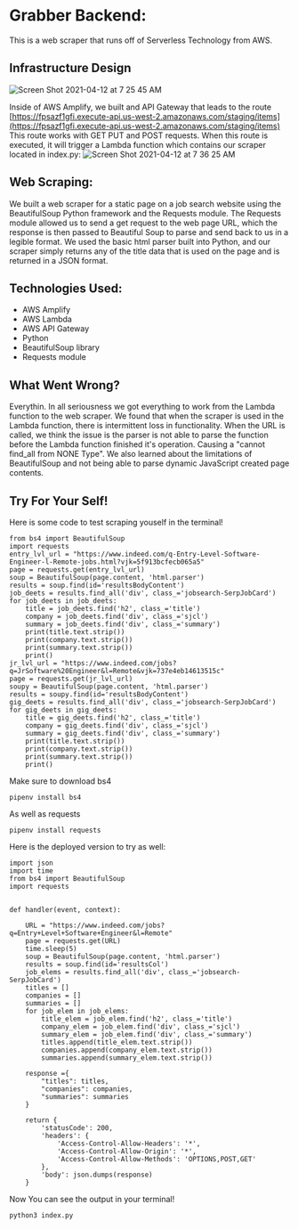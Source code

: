 # Grabber Backend:

This is a web scraper that runs off of Serverless Technology from AWS.

## Infrastructure Design

![Screen Shot 2021-04-12 at 7 25 45 AM](https://media.git.generalassemb.ly/user/33394/files/a9086f00-9b60-11eb-8dcf-2d4b0bac792c)

Inside of AWS Amplify, we built and API Gateway that leads to the route [https://fpsazf1gfi.execute-api.us-west-2.amazonaws.com/staging/items](https://fpsazf1gfi.execute-api.us-west-2.amazonaws.com/staging/items)
This route works with GET PUT and POST requests.
When this route is executed, it will trigger a Lambda function which contains our scraper located in index.py:
![Screen Shot 2021-04-12 at 7 36 25 AM](https://media.git.generalassemb.ly/user/33394/files/e3bed700-9b61-11eb-869a-cfb0a89bbfef)

## Web Scraping:

We built a web scraper for a static page on a job search website using the BeautifulSoup Python framework and the Requests module. The Requests module allowed us to send a get request to the web page URL, which the response is then passed to Beautiful Soup to parse and send back to us in a legible format. We used the basic html parser built into Python, and our scraper simply returns any of the title data that is used on the page and is returned in a JSON format.

## Technologies Used:

- AWS Amplify
- AWS Lambda
- AWS API Gateway
- Python
- BeautifulSoup library
- Requests module

## What Went Wrong?

Everythin. In all seriousness we got everything to work from the Lambda function to the web scraper. We found that when the scraper is used in the Lambda function, there is intermittent loss in functionality. When the URL is called, we think the issue is the parser is not able to parse the function before the Lambda function finished it's operation. Causing a "cannot find_all from NONE Type". We also learned about the limitations of BeautifulSoup and not being able to parse dynamic JavaScript created page contents.

## Try For Your Self!

Here is some code to test scraping youself in the terminal!

```
from bs4 import BeautifulSoup
import requests
entry_lvl_url = "https://www.indeed.com/q-Entry-Level-Software-Engineer-l-Remote-jobs.html?vjk=5f913bcfecb065a5"
page = requests.get(entry_lvl_url)
soup = BeautifulSoup(page.content, 'html.parser')
results = soup.find(id='resultsBodyContent')
job_deets = results.find_all('div', class_='jobsearch-SerpJobCard')
for job_deets in job_deets:
    title = job_deets.find('h2', class_='title')
    company = job_deets.find('div', class_='sjcl')
    summary = job_deets.find('div', class_='summary')
    print(title.text.strip())
    print(company.text.strip())
    print(summary.text.strip())
    print()
jr_lvl_url = "https://www.indeed.com/jobs?q=JrSoftware%20Engineer&l=Remote&vjk=737e4eb14613515c"
page = requests.get(jr_lvl_url)
soupy = BeautifulSoup(page.content, 'html.parser')
results = soupy.find(id='resultsBodyContent')
gig_deets = results.find_all('div', class_='jobsearch-SerpJobCard')
for gig_deets in gig_deets:
    title = gig_deets.find('h2', class_='title')
    company = gig_deets.find('div', class_='sjcl')
    summary = gig_deets.find('div', class_='summary')
    print(title.text.strip())
    print(company.text.strip())
    print(summary.text.strip())
    print()

```

Make sure to download bs4

```
pipenv install bs4
```

As well as requests

```
pipenv install requests
```

Here is the deployed version to try as well:

```
import json
import time
from bs4 import BeautifulSoup
import requests


def handler(event, context):

    URL = "https://www.indeed.com/jobs?q=Entry+Level+Software+Engineer&l=Remote"
    page = requests.get(URL)
    time.sleep(5)
    soup = BeautifulSoup(page.content, 'html.parser')
    results = soup.find(id='resultsCol')
    job_elems = results.find_all('div', class_='jobsearch-SerpJobCard')
    titles = []
    companies = []
    summaries = []
    for job_elem in job_elems:
        title_elem = job_elem.find('h2', class_='title')
        company_elem = job_elem.find('div', class_='sjcl')
        summary_elem = job_elem.find('div', class_='summary')
        titles.append(title_elem.text.strip())
        companies.append(company_elem.text.strip())
        summaries.append(summary_elem.text.strip())

    response ={
        "titles": titles,
        "companies": companies,
        "summaries": summaries
    }

    return {
        'statusCode': 200,
        'headers': {
            'Access-Control-Allow-Headers': '*',
            'Access-Control-Allow-Origin': '*',
            'Access-Control-Allow-Methods': 'OPTIONS,POST,GET'
        },
        'body': json.dumps(response)
    }
```

Now You can see the output in your terminal!

```
python3 index.py
```
